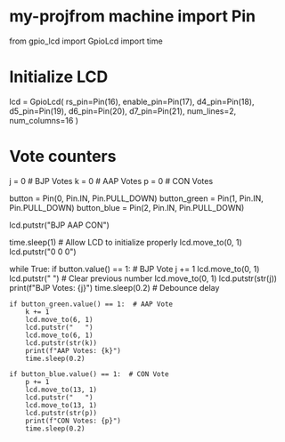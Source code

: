 # my-projfrom machine import Pin
from gpio_lcd import GpioLcd
import time

# Initialize LCD
lcd = GpioLcd(
    rs_pin=Pin(16),
    enable_pin=Pin(17),
    d4_pin=Pin(18),
    d5_pin=Pin(19),
    d6_pin=Pin(20),
    d7_pin=Pin(21),
    num_lines=2,
    num_columns=16 )

# Vote counters
j = 0  # BJP Votes
k = 0  # AAP Votes
p = 0  # CON Votes

button = Pin(0, Pin.IN, Pin.PULL_DOWN)
button_green = Pin(1, Pin.IN, Pin.PULL_DOWN)
button_blue = Pin(2, Pin.IN, Pin.PULL_DOWN)

lcd.putstr("BJP   AAP    CON")

time.sleep(1)  # Allow LCD to initialize properly
lcd.move_to(0, 1)
lcd.putstr("0     0      0")

while True:
    if button.value() == 1:  # BJP Vote
        j += 1
        lcd.move_to(0, 1)
        lcd.putstr("   ")  # Clear previous number
        lcd.move_to(0, 1)
        lcd.putstr(str(j))
        print(f"BJP Votes: {j}")
        time.sleep(0.2)  # Debounce delay

    if button_green.value() == 1:  # AAP Vote
        k += 1
        lcd.move_to(6, 1)
        lcd.putstr("   ")
        lcd.move_to(6, 1)
        lcd.putstr(str(k))
        print(f"AAP Votes: {k}")
        time.sleep(0.2)

    if button_blue.value() == 1:  # CON Vote
        p += 1
        lcd.move_to(13, 1)
        lcd.putstr("   ")
        lcd.move_to(13, 1)
        lcd.putstr(str(p))
        print(f"CON Votes: {p}")
        time.sleep(0.2)
